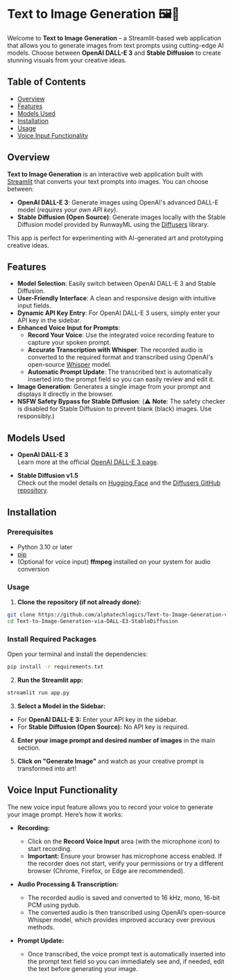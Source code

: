 # Text to Image Generation 🖼️🚀

Welcome to **Text to Image Generation** – a Streamlit-based web application that allows you to generate images from text prompts using cutting-edge AI models. Choose between **OpenAI DALL-E 3** and **Stable Diffusion** to create stunning visuals from your creative ideas.

## Table of Contents

- [Overview](#overview)
- [Features](#features)
- [Models Used](#models-used)
- [Installation](#installation)
- [Usage](#usage)
- [Voice Input Functionality](#voice-input-functionality)

## Overview

**Text to Image Generation** is an interactive web application built with [Streamlit](https://streamlit.io/) that converts your text prompts into images. You can choose between:

- **OpenAI DALL-E 3**: Generate images using OpenAI's advanced DALL-E model (_requires your own API key_).
- **Stable Diffusion (Open Source)**: Generate images locally with the Stable Diffusion model provided by RunwayML using the [Diffusers](https://github.com/huggingface/diffusers) library.

This app is perfect for experimenting with AI-generated art and prototyping creative ideas.

## Features

- **Model Selection**: Easily switch between OpenAI DALL-E 3 and Stable Diffusion.
- **User-Friendly Interface**: A clean and responsive design with intuitive input fields.
- **Dynamic API Key Entry**: For OpenAI DALL-E 3 users, simply enter your API key in the sidebar.
- **Enhanced Voice Input for Prompts**:
  - **Record Your Voice**: Use the integrated voice recording feature to capture your spoken prompt.
  - **Accurate Transcription with Whisper**: The recorded audio is converted to the required format and transcribed using OpenAI's open-source [Whisper](https://github.com/openai/whisper) model.
  - **Automatic Prompt Update**: The transcribed text is automatically inserted into the prompt field so you can easily review and edit it.
- **Image Generation**: Generates a single image from your prompt and displays it directly in the browser.
- **NSFW Safety Bypass for Stable Diffusion**: (⚠️ **Note**: The safety checker is disabled for Stable Diffusion to prevent blank (black) images. Use responsibly.)

## Models Used

- **OpenAI DALL-E 3**  
  Learn more at the official [OpenAI DALL-E 3 page](https://openai.com/dall-e-3).

- **Stable Diffusion v1.5**  
  Check out the model details on [Hugging Face](https://huggingface.co/stable-diffusion-v1-5/stable-diffusion-v1-5) and the [Diffusers GitHub repository](https://github.com/huggingface/diffusers).

## Installation

### Prerequisites

- Python 3.10 or later
- [pip](https://pip.pypa.io/en/stable/)
- (Optional for voice input) **ffmpeg** installed on your system for audio conversion

### Usage

1. **Clone the repository (if not already done):**

```bash
git clone https://github.com/alphatechlogics/Text-to-Image-Generation-via-DALL-E3-StableDiffusion.git
cd Text-to-Image-Generation-via-DALL-E3-StableDiffusion
```

### Install Required Packages

Open your terminal and install the dependencies:

```bash
pip install -r requirements.txt
```

2. **Run the Streamlit app:**

```bash
streamlit run app.py
```

3. **Select a Model in the Sidebar:**

- For **OpenAI DALL-E 3:** Enter your API key in the sidebar.
- For **Stable Diffusion (Open Source):** No API key is required.

4. **Enter your image prompt and desired number of images** in the main section.

5. **Click on "Generate Image"** and watch as your creative prompt is transformed into art!

## Voice Input Functionality

The new voice input feature allows you to record your voice to generate your image prompt. Here’s how it works:

- **Recording:**

  - Click on the **Record Voice Input** area (with the microphone icon) to start recording.
  - **Important:** Ensure your browser has microphone access enabled. If the recorder does not start, verify your permissions or try a different browser (Chrome, Firefox, or Edge are recommended).
- **Audio Processing & Transcription:**

  - The recorded audio is saved and converted to 16 kHz, mono, 16-bit PCM using pydub.
  - The converted audio is then transcribed using OpenAI’s open-source Whisper model, which provides improved accuracy over previous methods.
- **Prompt Update:**

  - Once transcribed, the voice prompt text is automatically inserted into the prompt text field so you can immediately see and, if needed, edit the text before generating your image.